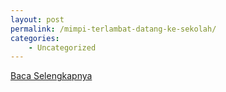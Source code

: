 ```yaml
---
layout: post
permalink: /mimpi-terlambat-datang-ke-sekolah/
categories:
    - Uncategorized
---
```


[Baca Selengkapnya](/05)